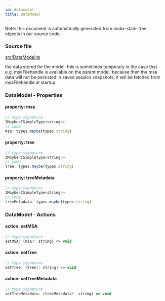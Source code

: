 ```yaml
---
id: datamodel
title: DataModel
---
```


Note: this document is automatically generated from mobx-state-tree objects in
our source code.

### Source file

[src/DataModel.ts](https://github.com/GMOD/react-msaview/blob/main/lib/src/DataModel.ts)

the data stored for the model. this is sometimes temporary in the case that
e.g. msaFilehandle is available on the parent model, because then the msa
data will not be persisted in saved session snapshots, it will be fetched
from msaFilehandle at startup

### DataModel - Properties
#### property: msa



```js
// type signature
IMaybe<ISimpleType<string>>
// code
msa: types.maybe(types.string)
```

#### property: tree



```js
// type signature
IMaybe<ISimpleType<string>>
// code
tree: types.maybe(types.string)
```

#### property: treeMetadata



```js
// type signature
IMaybe<ISimpleType<string>>
// code
treeMetadata: types.maybe(types.string)
```








### DataModel - Actions
#### action: setMSA



```js
// type signature
setMSA: (msa?: string) => void
```

#### action: setTree



```js
// type signature
setTree: (tree?: string) => void
```

#### action: setTreeMetadata



```js
// type signature
setTreeMetadata: (treeMetadata?: string) => void
```


